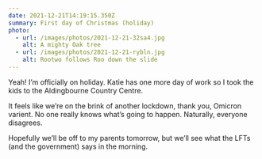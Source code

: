 ```yaml
---
date: 2021-12-21T14:19:15.350Z
summary: First day of Christmas (holiday)
photo:
  - url: /images/photos/2021-12-21-32sa4.jpg
    alt: A mighty Oak tree
  - url: /images/photos/2021-12-21-rybln.jpg
    alt: Rootwo follows Roo down the slide
---
```


Yeah! I’m officially on holiday. Katie has one more day of work so I took the kids to the Aldingbourne Country Centre.

It feels like we’re on the brink of another lockdown, thank you, Omicron varient. No one really knows what’s going to happen. Naturally, everyone disagrees. 

Hopefully we’ll be off to my parents tomorrow, but we’ll see what the LFTs (and the government) says in the morning. 
